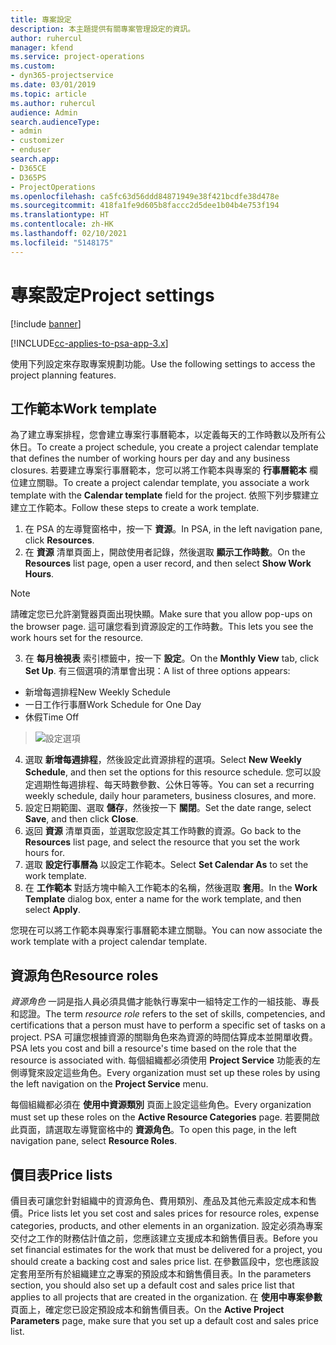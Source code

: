 ```yaml
---
title: 專案設定
description: 本主題提供有關專案管理設定的資訊。
author: ruhercul
manager: kfend
ms.service: project-operations
ms.custom:
- dyn365-projectservice
ms.date: 03/01/2019
ms.topic: article
ms.author: ruhercul
audience: Admin
search.audienceType:
- admin
- customizer
- enduser
search.app:
- D365CE
- D365PS
- ProjectOperations
ms.openlocfilehash: ca5fc63d56ddd84871949e38f421bcdfe38d478e
ms.sourcegitcommit: 418fa1fe9d605b8faccc2d5dee1b04b4e753f194
ms.translationtype: HT
ms.contentlocale: zh-HK
ms.lasthandoff: 02/10/2021
ms.locfileid: "5148175"
---
```

# <a name="project-settings"></a><span data-ttu-id="bf0d2-103">專案設定</span><span class="sxs-lookup"><span data-stu-id="bf0d2-103">Project settings</span></span>

[!include [banner](../includes/psa-now-project-operations.md)]

[!INCLUDE[cc-applies-to-psa-app-3.x](../includes/cc-applies-to-psa-app-3x.md)]

<span data-ttu-id="bf0d2-104">使用下列設定來存取專案規劃功能。</span><span class="sxs-lookup"><span data-stu-id="bf0d2-104">Use the following settings to access the project planning features.</span></span>

## <a name="work-template"></a><span data-ttu-id="bf0d2-105">工作範本</span><span class="sxs-lookup"><span data-stu-id="bf0d2-105">Work template</span></span>

<span data-ttu-id="bf0d2-106">為了建立專案排程，您會建立專案行事曆範本，以定義每天的工作時數以及所有公休日。</span><span class="sxs-lookup"><span data-stu-id="bf0d2-106">To create a project schedule, you create a project calendar template that defines the number of working hours per day and any business closures.</span></span> <span data-ttu-id="bf0d2-107">若要建立專案行事曆範本，您可以將工作範本與專案的 **行事曆範本** 欄位建立關聯。</span><span class="sxs-lookup"><span data-stu-id="bf0d2-107">To create a project calendar template, you associate a work template with the **Calendar template** field for the project.</span></span> <span data-ttu-id="bf0d2-108">依照下列步驟建立建立工作範本。</span><span class="sxs-lookup"><span data-stu-id="bf0d2-108">Follow these steps to create a work template.</span></span>

1. <span data-ttu-id="bf0d2-109">在 PSA 的左導覽窗格中，按一下 **資源**。</span><span class="sxs-lookup"><span data-stu-id="bf0d2-109">In PSA, in the left navigation pane, click **Resources**.</span></span> 
2. <span data-ttu-id="bf0d2-110">在 **資源** 清單頁面上，開啟使用者記錄，然後選取 **顯示工作時數**。</span><span class="sxs-lookup"><span data-stu-id="bf0d2-110">On the **Resources** list page, open a user record, and then select **Show Work Hours**.</span></span>

  > [!NOTE]
  > <span data-ttu-id="bf0d2-111">請確定您已允許瀏覽器頁面出現快顯。</span><span class="sxs-lookup"><span data-stu-id="bf0d2-111">Make sure that you allow pop-ups on the browser page.</span></span> <span data-ttu-id="bf0d2-112">這可讓您看到資源設定的工作時數。</span><span class="sxs-lookup"><span data-stu-id="bf0d2-112">This lets you see the work hours set for the resource.</span></span>
  
3. <span data-ttu-id="bf0d2-113">在 **每月檢視表** 索引標籤中，按一下 **設定**。</span><span class="sxs-lookup"><span data-stu-id="bf0d2-113">On the **Monthly View** tab, click **Set Up**.</span></span> <span data-ttu-id="bf0d2-114">有三個選項的清單會出現：</span><span class="sxs-lookup"><span data-stu-id="bf0d2-114">A list of three options appears:</span></span> 

  - <span data-ttu-id="bf0d2-115">新增每週排程</span><span class="sxs-lookup"><span data-stu-id="bf0d2-115">New Weekly Schedule</span></span>
  - <span data-ttu-id="bf0d2-116">一日工作行事曆</span><span class="sxs-lookup"><span data-stu-id="bf0d2-116">Work Schedule for One Day</span></span>
  - <span data-ttu-id="bf0d2-117">休假</span><span class="sxs-lookup"><span data-stu-id="bf0d2-117">Time Off</span></span>

> ![設定選項](media/project-13.png)

4. <span data-ttu-id="bf0d2-119">選取 **新增每週排程**，然後設定此資源排程的選項。</span><span class="sxs-lookup"><span data-stu-id="bf0d2-119">Select **New Weekly Schedule**, and then set the options for this resource schedule.</span></span> <span data-ttu-id="bf0d2-120">您可以設定週期性每週排程、每天時數參數、公休日等等。</span><span class="sxs-lookup"><span data-stu-id="bf0d2-120">You can set a recurring weekly schedule, daily hour parameters, business closures, and more.</span></span>
5. <span data-ttu-id="bf0d2-121">設定日期範圍、選取 **儲存**，然後按一下 **關閉**。</span><span class="sxs-lookup"><span data-stu-id="bf0d2-121">Set the date range, select **Save**, and then click **Close**.</span></span> 
6. <span data-ttu-id="bf0d2-122">返回 **資源** 清單頁面，並選取您設定其工作時數的資源。</span><span class="sxs-lookup"><span data-stu-id="bf0d2-122">Go back to the **Resources** list page, and select the resource that you set the work hours for.</span></span> 
7. <span data-ttu-id="bf0d2-123">選取 **設定行事曆為** 以設定工作範本。</span><span class="sxs-lookup"><span data-stu-id="bf0d2-123">Select **Set Calendar As** to set the work template.</span></span> 
8. <span data-ttu-id="bf0d2-124">在 **工作範本** 對話方塊中輸入工作範本的名稱，然後選取 **套用**。</span><span class="sxs-lookup"><span data-stu-id="bf0d2-124">In the **Work Template** dialog box, enter a name for the work template, and then select **Apply**.</span></span> 

<span data-ttu-id="bf0d2-125">您現在可以將工作範本與專案行事曆範本建立關聯。</span><span class="sxs-lookup"><span data-stu-id="bf0d2-125">You can now associate the work template with a project calendar template.</span></span>

## <a name="resource-roles"></a><span data-ttu-id="bf0d2-126">資源角色</span><span class="sxs-lookup"><span data-stu-id="bf0d2-126">Resource roles</span></span>

<span data-ttu-id="bf0d2-127">*資源角色* 一詞是指人員必須具備才能執行專案中一組特定工作的一組技能、專長和認證。</span><span class="sxs-lookup"><span data-stu-id="bf0d2-127">The term *resource role* refers to the set of skills, competencies, and certifications that a person must have to perform a specific set of tasks on a project.</span></span> <span data-ttu-id="bf0d2-128">PSA 可讓您根據資源的關聯角色來為資源的時間估算成本並開單收費。</span><span class="sxs-lookup"><span data-stu-id="bf0d2-128">PSA lets you cost and bill a resource's time based on the role that the resource is associated with.</span></span> <span data-ttu-id="bf0d2-129">每個組織都必須使用 **Project Service** 功能表的左側導覽來設定這些角色。</span><span class="sxs-lookup"><span data-stu-id="bf0d2-129">Every organization must set up these roles by using the left navigation on the **Project Service** menu.</span></span>

<span data-ttu-id="bf0d2-130">每個組織都必須在 **使用中資源類別** 頁面上設定這些角色。</span><span class="sxs-lookup"><span data-stu-id="bf0d2-130">Every organization must set up these roles on the **Active Resource Categories** page.</span></span> <span data-ttu-id="bf0d2-131">若要開啟此頁面，請選取左導覽窗格中的 **資源角色**。</span><span class="sxs-lookup"><span data-stu-id="bf0d2-131">To open this page, in the left navigation pane, select **Resource Roles**.</span></span>

## <a name="price-lists"></a><span data-ttu-id="bf0d2-132">價目表</span><span class="sxs-lookup"><span data-stu-id="bf0d2-132">Price lists</span></span>

<span data-ttu-id="bf0d2-133">價目表可讓您針對組織中的資源角色、費用類別、產品及其他元素設定成本和售價。</span><span class="sxs-lookup"><span data-stu-id="bf0d2-133">Price lists let you set cost and sales prices for resource roles, expense categories, products, and other elements in an organization.</span></span> <span data-ttu-id="bf0d2-134">設定必須為專案交付之工作的財務估計值之前，您應該建立支援成本和銷售價目表。</span><span class="sxs-lookup"><span data-stu-id="bf0d2-134">Before you set financial estimates for the work that must be delivered for a project, you should create a backing cost and sales price list.</span></span> <span data-ttu-id="bf0d2-135">在參數區段中，您也應該設定套用至所有於組織建立之專案的預設成本和銷售價目表。</span><span class="sxs-lookup"><span data-stu-id="bf0d2-135">In the parameters section, you should also set up a default cost and sales price list that applies to all projects that are created in the organization.</span></span> <span data-ttu-id="bf0d2-136">在 **使用中專案參數** 頁面上，確定您已設定預設成本和銷售價目表。</span><span class="sxs-lookup"><span data-stu-id="bf0d2-136">On the **Active Project Parameters** page, make sure that you set up a default cost and sales price list.</span></span>
